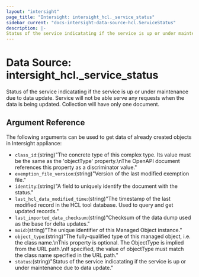 ```yaml
---
layout: "intersight"
page_title: "Intersight: intersight_hcl._service_status"
sidebar_current: "docs-intersight-data-source-hcl.ServiceStatus"
description: |-
Status of the service indicatating if the service is up or under maintenance due to data update. Service will not be able serve any requests when the data is being updated. Collection will have only one document.
---
```


# Data Source: intersight_hcl._service_status
Status of the service indicatating if the service is up or under maintenance due to data update. Service will not be able serve any requests when the data is being updated. Collection will have only one document.
## Argument Reference
The following arguments can be used to get data of already created objects in Intersight appliance:
* `class_id`:(string)"The concrete type of this complex type. Its value must be the same as the 'objectType' property.\nThe OpenAPI document references this property as a discriminator value."
* `exemption_file_version`:(string)"Version of the last modified exemption file."
* `identity`:(string)"A field to uniquely identify the document with the status."
* `last_hcl_data_modified_time`:(string)"The timestamp of the last modified record in the HCL tool database. Used to query and get updated records."
* `last_imported_data_checksum`:(string)"Checksum of the data dump used as the base for delta updates."
* `moid`:(string)"The unique identifier of this Managed Object instance."
* `object_type`:(string)"The fully-qualified type of this managed object, i.e. the class name.\nThis property is optional. The ObjectType is implied from the URL path.\nIf specified, the value of objectType must match the class name specified in the URL path."
* `status`:(string)"Status of the service indicatating if the service is up or under maintenance due to data update."

